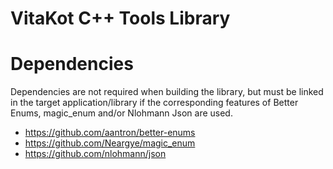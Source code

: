 # VitaKot C++ Tools Library

# Dependencies

Dependencies are not required when building the library, but must be linked in the target application/library if the corresponding
features of Better Enums, magic_enum and/or Nlohmann Json are used.

- https://github.com/aantron/better-enums
- https://github.com/Neargye/magic_enum
- https://github.com/nlohmann/json